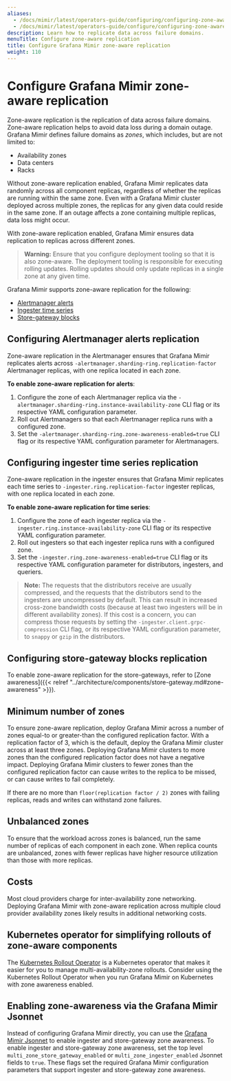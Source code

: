 ```yaml
---
aliases:
  - /docs/mimir/latest/operators-guide/configuring/configuring-zone-aware-replication/
  - /docs/mimir/latest/operators-guide/configure/configuring-zone-aware-replication/
description: Learn how to replicate data across failure domains.
menuTitle: Configure zone-aware replication
title: Configure Grafana Mimir zone-aware replication
weight: 110
---
```


# Configure Grafana Mimir zone-aware replication

Zone-aware replication is the replication of data across failure domains.
Zone-aware replication helps to avoid data loss during a domain outage.
Grafana Mimir defines failure domains as _zones_, which includes, but are not limited to:

- Availability zones
- Data centers
- Racks

Without zone-aware replication enabled, Grafana Mimir replicates data randomly across all component replicas, regardless of whether the replicas are running within the same zone.
Even with a Grafana Mimir cluster deployed across multiple zones, the replicas for any given data could reside in the same zone.
If an outage affects a zone containing multiple replicas, data loss might occur.

With zone-aware replication enabled, Grafana Mimir ensures data replication to replicas across different zones.

> **Warning:**
> Ensure that you configure deployment tooling so that it is also zone-aware.
> The deployment tooling is responsible for executing rolling updates.
> Rolling updates should only update replicas in a single zone at any given time.

Grafana Mimir supports zone-aware replication for the following:

- [Alertmanager alerts](#configuring-alertmanager-alerts-replication)
- [Ingester time series](#configuring-ingester-time-series-replication)
- [Store-gateway blocks](#configuring-store-gateway-blocks-replication)

## Configuring Alertmanager alerts replication

Zone-aware replication in the Alertmanager ensures that Grafana Mimir replicates alerts across `-alertmanager.sharding-ring.replication-factor` Alertmanager replicas, with one replica located in each zone.

**To enable zone-aware replication for alerts**:

1. Configure the zone of each Alertmanager replica via the `-alertmanager.sharding-ring.instance-availability-zone` CLI flag or its respective YAML configuration parameter.
1. Roll out Alertmanagers so that each Alertmanager replica runs with a configured zone.
1. Set the `-alertmanager.sharding-ring.zone-awareness-enabled=true` CLI flag or its respective YAML configuration parameter for Alertmanagers.

## Configuring ingester time series replication

Zone-aware replication in the ingester ensures that Grafana Mimir replicates each time series to `-ingester.ring.replication-factor` ingester replicas, with one replica located in each zone.

**To enable zone-aware replication for time series**:

1. Configure the zone of each ingester replica via the `-ingester.ring.instance-availability-zone` CLI flag or its respective YAML configuration parameter.
2. Roll out ingesters so that each ingester replica runs with a configured zone.
3. Set the `-ingester.ring.zone-awareness-enabled=true` CLI flag or its respective YAML configuration parameter for distributors, ingesters, and queriers.

> **Note:** The requests that the distributors receive are usually compressed, and the requests that the distributors send to the ingesters are uncompressed by default.
> This can result in increased cross-zone bandwidth costs (because at least two ingesters will be in different availability zones).
> If this cost is a concern, you can compress those requests by setting the `-ingester.client.grpc-compression` CLI flag, or its respective YAML configuration parameter, to `snappy` or `gzip` in the distributors.

## Configuring store-gateway blocks replication

To enable zone-aware replication for the store-gateways, refer to [Zone awareness]({{< relref "../architecture/components/store-gateway.md#zone-awareness" >}}).

## Minimum number of zones

To ensure zone-aware replication, deploy Grafana Mimir across a number of zones equal-to or greater-than the configured replication factor.
With a replication factor of 3, which is the default, deploy the Grafana Mimir cluster across at least three zones.
Deploying Grafana Mimir clusters to more zones than the configured replication factor does not have a negative impact.
Deploying Grafana Mimir clusters to fewer zones than the configured replication factor can cause writes to the replica to be missed, or can cause writes to fail completely.

If there are no more than `floor(replication factor / 2)` zones with failing replicas, reads and writes can withstand zone failures.

## Unbalanced zones

To ensure that the workload across zones is balanced, run the same number of replicas of each component in each zone.
When replica counts are unbalanced, zones with fewer replicas have higher resource utilization than those with more replicas.

## Costs

Most cloud providers charge for inter-availability zone networking.
Deploying Grafana Mimir with zone-aware replication across multiple cloud provider availability zones likely results in additional networking costs.

## Kubernetes operator for simplifying rollouts of zone-aware components

The [Kubernetes Rollout Operator](https://github.com/grafana/rollout-operator) is a Kubernetes operator that makes it easier for you to manage multi-availability-zone rollouts. Consider using the Kubernetes Rollout Operator when you run Grafana Mimir on Kubernetes with zone awareness enabled.

## Enabling zone-awareness via the Grafana Mimir Jsonnet

Instead of configuring Grafana Mimir directly, you can use the [Grafana Mimir Jsonnet](https://github.com/grafana/mimir/tree/main/operations/mimir) to enable ingester and store-gateway zone awareness.
To enable ingester and store-gateway zone awareness, set the top level `multi_zone_store_gateway_enabled` or `multi_zone_ingester_enabled` Jsonnet fields to `true`. These flags set the required Grafana Mimir configuration parameters that support ingester and store-gateway zone awareness.
